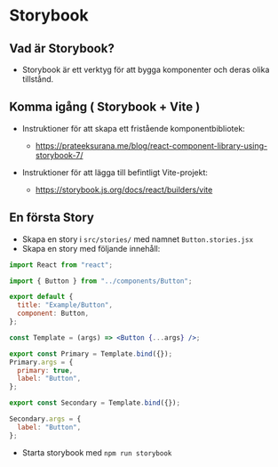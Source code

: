 # Storybook

## Vad är Storybook?

- Storybook är ett verktyg för att bygga komponenter och deras olika tillstånd.

## Komma igång ( Storybook + Vite )

- Instruktioner för att skapa ett fristående komponentbibliotek:
  - https://prateeksurana.me/blog/react-component-library-using-storybook-7/

- Instruktioner för att lägga till befintligt Vite-projekt:
  - https://storybook.js.org/docs/react/builders/vite

## En första **Story**

- Skapa en story i `src/stories/` med namnet `Button.stories.jsx`
- Skapa en story med följande innehåll:

```jsx
import React from "react";

import { Button } from "../components/Button";

export default {
  title: "Example/Button",
  component: Button,
};

const Template = (args) => <Button {...args} />;

export const Primary = Template.bind({});
Primary.args = {
  primary: true,
  label: "Button",
};

export const Secondary = Template.bind({});

Secondary.args = {
  label: "Button",
};
```

- Starta storybook med `npm run storybook`


